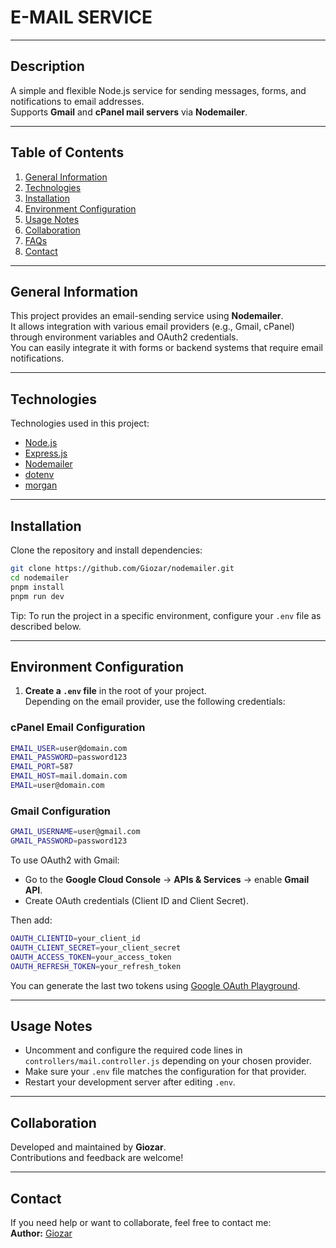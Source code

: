 # E-MAIL SERVICE
***
## Description
A simple and flexible Node.js service for sending messages, forms, and notifications to email addresses.  
Supports **Gmail** and **cPanel mail servers** via **Nodemailer**.

---

## Table of Contents
1. [General Information](#general-information)
2. [Technologies](#technologies)
3. [Installation](#installation)
4. [Environment Configuration](#environment-configuration)
5. [Usage Notes](#usage-notes)
6. [Collaboration](#collaboration)
7. [FAQs](#faqs)
8. [Contact](#contact)

---

## General Information
This project provides an email-sending service using **Nodemailer**.  
It allows integration with various email providers (e.g., Gmail, cPanel) through environment variables and OAuth2 credentials.  
You can easily integrate it with forms or backend systems that require email notifications.

---

## Technologies
Technologies used in this project:
- [Node.js](https://nodejs.org)
- [Express.js](https://expressjs.com)
- [Nodemailer](https://nodemailer.com)
- [dotenv](https://www.npmjs.com/package/dotenv)
- [morgan](https://www.npmjs.com/package/morgan)

---

## Installation
Clone the repository and install dependencies:
```bash
git clone https://github.com/Giozar/nodemailer.git
cd nodemailer
pnpm install
pnpm run dev
```

Tip: To run the project in a specific environment, configure your `.env` file as described below.

---

## Environment Configuration

1. **Create a `.env` file** in the root of your project.  
   Depending on the email provider, use the following credentials:

### cPanel Email Configuration
```bash
EMAIL_USER=user@domain.com
EMAIL_PASSWORD=password123
EMAIL_PORT=587
EMAIL_HOST=mail.domain.com
EMAIL=user@domain.com
```

### Gmail Configuration
```bash
GMAIL_USERNAME=user@gmail.com
GMAIL_PASSWORD=password123
```

To use OAuth2 with Gmail:
- Go to the **Google Cloud Console** → **APIs & Services** → enable **Gmail API**.
- Create OAuth credentials (Client ID and Client Secret).

Then add:
```bash
OAUTH_CLIENTID=your_client_id
OAUTH_CLIENT_SECRET=your_client_secret
OAUTH_ACCESS_TOKEN=your_access_token
OAUTH_REFRESH_TOKEN=your_refresh_token
```

You can generate the last two tokens using [Google OAuth Playground](https://developers.google.com/oauthplayground).

---

## Usage Notes
- Uncomment and configure the required code lines in `controllers/mail.controller.js` depending on your chosen provider.  
- Make sure your `.env` file matches the configuration for that provider.  
- Restart your development server after editing `.env`.

---

## Collaboration
Developed and maintained by **Giozar**.  
Contributions and feedback are welcome!  

---

## Contact
If you need help or want to collaborate, feel free to contact me:  
**Author:** [Giozar](https://github.com/Giozar)